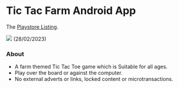 # Tic Tac Farm Android App

The [Playstore Listing](https://play.google.com/store/apps/details?id=com.chickencatstudio.TicTacFarm).

<img src="Tic Tac Farm V2.png"/>
(28/02/2023)

### About

- A farm themed Tic Tac Toe game which is Suitable for all ages.
- Play over the board or against the computer.
- No external adverts or links, locked content or microtransactions.
